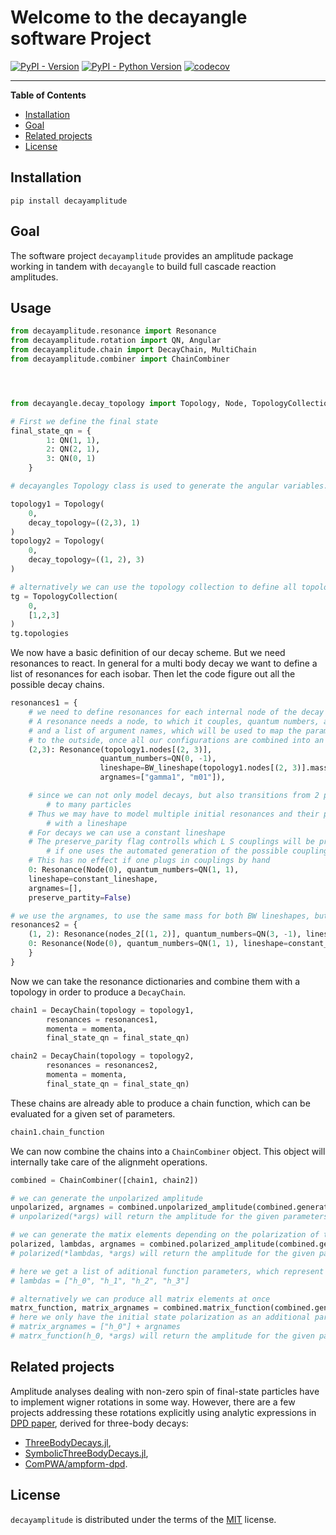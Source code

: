 # Welcome to the decayangle software Project

[![PyPI - Version](https://img.shields.io/pypi/v/decayamplitude.svg)](https://pypi.org/project/decayamplitude/)
[![PyPI - Python Version](https://img.shields.io/pypi/pyversions/decayamplitude.svg)](https://pypi.org/project/decayamplitude/)
[![codecov](https://codecov.io/gh/KaiHabermann/decayamplitude/graph/badge.svg?token=KXBO8KEQ3V)](https://codecov.io/gh/KaiHabermann/decayamplitude)


---

**Table of Contents**

- [Installation](#installation)
- [Goal](#goal)
- [Related projects](#related-projects)
- [License](#license)

## Installation

```console
pip install decayamplitude
```

## Goal

The software project `decayamplitude` provides an amplitude package working in tandem with `decayangle` to build full cascade reaction amplitudes. 

## Usage
```python
from decayamplitude.resonance import Resonance
from decayamplitude.rotation import QN, Angular
from decayamplitude.chain import DecayChain, MultiChain
from decayamplitude.combiner import ChainCombiner




from decayangle.decay_topology import Topology, Node, TopologyCollection

# First we define the final state
final_state_qn = {
        1: QN(1, 1),
        2: QN(2, 1),
        3: QN(0, 1)
    }

# decayangles Topology class is used to generate the angular variables. Be carefull here, as fit results may depend on the ordering. 

topology1 = Topology(
    0,
    decay_topology=((2,3), 1)
)
topology2 = Topology(
    0,
    decay_topology=((1, 2), 3)
)

# alternatively we can use the topology collection to define all topologies automatically
tg = TopologyCollection(
    0,
    [1,2,3]
)
tg.topologies
```

We now have a basic definition of our decay scheme. But we need resonances to react. In general for a multi body decay we want to define a list of resonances for each isobar. Then let the code figure out all the possible decay chains.

```python
resonances1 = {
    # we need to define resonances for each internal node of the decay chain
    # A resonance needs a node, to which it couples, quantum numbers, a lineshape
    # and a list of argument names, which will be used to map the parameters of the resonance 
    # to the outside, once all our configurations are combined into an amplitude
    (2,3): Resonance(topology1.nodes[(2, 3)], 
                    quantum_numbers=QN(0, -1), 
                    lineshape=BW_lineshape(topology1.nodes[(2, 3)].mass(momenta)), 
                    argnames=["gamma1", "m01"]),

    # since we can not only model decays, but also transitions from 2 particle
        # to many particles
    # Thus we may have to model multiple initial resonances and their production
        # with a lineshape
    # For decays we can use a constant lineshape 
    # The preserve_parity flag controlls which L S couplings will be produced, 
        # if one uses the automated generation of the possible couplings
    # This has no effect if one plugs in couplings by hand
    0: Resonance(Node(0), quantum_numbers=QN(1, 1),
    lineshape=constant_lineshape, 
    argnames=[], 
    preserve_partity=False)

# we use the argnames, to use the same mass for both BW lineshapes, but different widths
resonances2 = {
    (1, 2): Resonance(nodes_2[(1, 2)], quantum_numbers=QN(3, -1), lineshape=BW_lineshape(nodes_2[(1, 2)].mass(momenta)), argnames=["gamma2", "m01"]),
    0: Resonance(Node(0), quantum_numbers=QN(1, 1), lineshape=constant_lineshape, argnames=[], preserve_partity=False)
    }
}
```

Now we can take the resonance dictionaries and combine them with a topology in order to produce a `DecayChain`. 

```python
chain1 = DecayChain(topology = topology1,
        resonances = resonances1,
        momenta = momenta,
        final_state_qn = final_state_qn)

chain2 = DecayChain(topology = topology2,
        resonances = resonances2,
        momenta = momenta,
        final_state_qn = final_state_qn)
```
These chains are already able to produce a chain function, which can be evaluated for a given set of parameters. 

```python
chain1.chain_function
```

We can now combine the chains into a `ChainCombiner` object. This object will internally take care of the alignmeht operations.

```python
combined = ChainCombiner([chain1, chain2])

# we can generate the unpolarized amplitude
unpolarized, argnames = combined.unpolarized_amplitude(combined.generate_ls_couplings())
# unpolarized(*args) will return the amplitude for the given parameters

# we can generate the matix elements depending on the polarization of the particles
polarized, lambdas, argnames = combined.polarized_amplitude(combined.generate_ls_couplings())
# polarized(*lambdas, *args) will return the amplitude for the given parameters and polarization

# here we get a list of aditional function parameters, which represent the polarization of the initial and final state particles
# lambdas = ["h_0", "h_1", "h_2", "h_3"]

# alternatively we can produce all matrix elements at once
matrx_function, matrix_argnames = combined.matrix_function(combined.generate_ls_couplings())
# here we only have the initial state polarization as an additional parameter
# matrix_argnames = ["h_0"] + argnames
# matrx_function(h_0, *args) will return the amplitude for the given parameters and polarization

```

## Related projects

Amplitude analyses dealing with non-zero spin of final-state particles have to implement wigner rotations in some way.
However, there are a few projects addressing these rotations explicitly using analytic expressions in [DPD paper](https://inspirehep.net/literature/1758460), derived for three-body decays:

- [ThreeBodyDecays.jl](https://github.com/mmikhasenko/ThreeBodyDecays.jl),
- [SymbolicThreeBodyDecays.jl](https://github.com/mmikhasenko/SymbolicThreeBodyDecays.jl),
- [ComPWA/ampform-dpd](https://github.com/ComPWA/ampform-dpd).

## License

`decayamplitude` is distributed under the terms of the [MIT](https://mit-license.org/) license.
